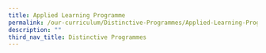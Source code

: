 ```yaml
---
title: Applied Learning Programme
permalink: /our-curriculum/Distinctive-Programmes/Applied-Learning-Programme/
description: ""
third_nav_title: Distinctive Programmes
---
```

